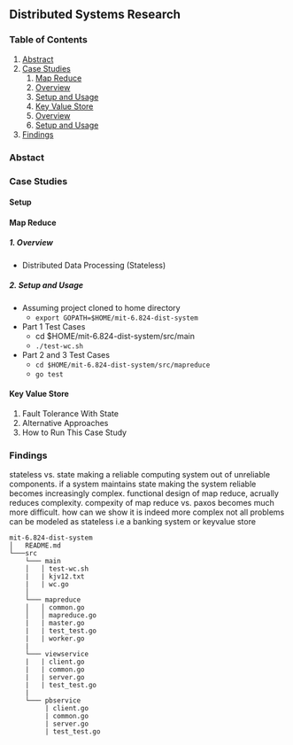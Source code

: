 ## Distributed Systems Research 

### Table of Contents 
1. [Abstract](#abstract)
2. [Case Studies](#case-studies)
    1. [Map Reduce](#map-reduce)
      1. [Overview](#overview)
      2. [Setup and Usage](#setup-and-usage)
    2. [Key Value Store](#key-value-store)
      1. [Overview](#overview)
      2. [Setup and Usage](#setup-and-usage)
3. [Findings](#findings)

### Abstact

### Case Studies
  #### Setup

      
  #### Map Reduce 
  ##### 1. Overview 
   - Distributed Data Processing (Stateless)
  ##### 2. Setup and Usage 
   - Assuming project cloned to home directory 
        -  ``` export GOPATH=$HOME/mit-6.824-dist-system ```
   - Part 1 Test Cases 
        - cd $HOME/mit-6.824-dist-system/src/main 
        - ``` ./test-wc.sh ```   
   - Part 2 and 3 Test Cases 
     - ``` cd $HOME/mit-6.824-dist-system/src/mapreduce ```
     - ``` go test ```
  
  #### Key Value Store 
  1. Fault Tolerance With State 
  2. Alternative Approaches 
  3. How to Run This Case Study 
    
### Findings

stateless vs. state 
making a reliable computing system out of unreliable components.
if a system maintains state making the system reliable becomes increasingly complex. 
functional design of map reduce, acrually reduces complexity.
compexity of map reduce vs. paxos becomes much more difficult.
how can we show it is indeed more complex
not all problems can be modeled as stateless
i.e a banking system or keyvalue store 


```
mit-6.824-dist-system
│   README.md
└───src 
    └─── main  
    │   │ test-wc.sh
    |   | kjv12.txt
    |   | wc.go
    │
    └─── mapreduce 
    │   │ common.go
    │   │ mapreduce.go
    |   | master.go
    |   | test_test.go
    |   | worker.go
    |
    └─── viewservice 
    |   | client.go 
    |   | common.go
    |   | server.go
    |   | test_test.go
    |
    └─── pbservice 
         | client.go
         | common.go
         | server.go
         | test_test.go
        
        
```
